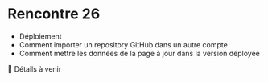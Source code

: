 # Rencontre 26

- Déploiement
- Comment importer un repository GitHub dans un autre compte
- Comment mettre les données de la page à jour dans la version déployée

🚧 Détails à venir
